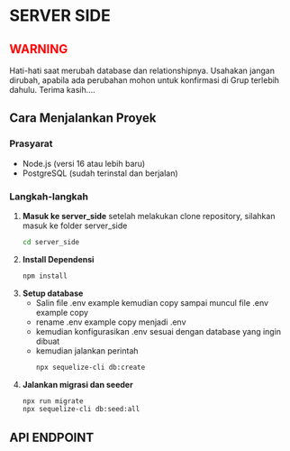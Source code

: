 # SERVER SIDE

## <span style="color:red">WARNING</span>
Hati-hati saat merubah database dan relationshipnya. Usahakan jangan dirubah, apabila ada perubahan mohon untuk konfirmasi di Grup terlebih dahulu. Terima kasih....

## Cara Menjalankan Proyek

### Prasyarat
- Node.js (versi 16 atau lebih baru)
- PostgreSQL (sudah terinstal dan berjalan)

### Langkah-langkah

1. **Masuk ke server_side**
    setelah melakukan clone repository, silahkan masuk ke folder server_side
    ```bash
    cd server_side
2. **Install Dependensi**
   ```bash
   npm install
3. **Setup database**
    - Salin file .env example kemudian copy sampai muncul file .env example copy
    - rename .env example copy menjadi .env
    - kemudian konfigurasikan .env sesuai dengan database yang ingin dibuat
    - kemudian jalankan perintah
        ```bash
        npx sequelize-cli db:create
4. **Jalankan migrasi dan seeder**
    ```bash
    npx run migrate
    npx sequelize-cli db:seed:all
<!-- 4. **Jalankan server**
    ```bash
    npm start
5. **Akses Aplikasi**
    - http://localhost:3000 -->

## API ENDPOINT
